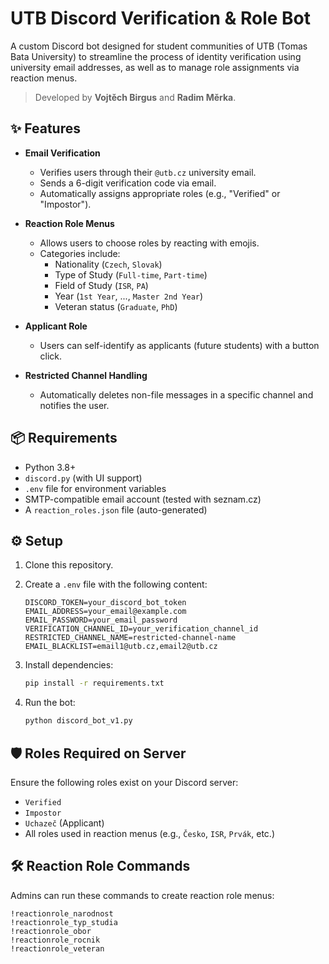 # UTB Discord Verification & Role Bot

A custom Discord bot designed for student communities of UTB (Tomas Bata University) to streamline the process of identity verification using university email addresses, as well as to manage role assignments via reaction menus.

> Developed by **Vojtěch Birgus** and **Radim Měrka**.


## ✨ Features

- **Email Verification**
  - Verifies users through their `@utb.cz` university email.
  - Sends a 6-digit verification code via email.
  - Automatically assigns appropriate roles (e.g., "Verified" or "Impostor").

- **Reaction Role Menus**
  - Allows users to choose roles by reacting with emojis.
  - Categories include:
    - Nationality (`Czech`, `Slovak`)
    - Type of Study (`Full-time`, `Part-time`)
    - Field of Study (`ISR`, `PA`)
    - Year (`1st Year`, ..., `Master 2nd Year`)
    - Veteran status (`Graduate`, `PhD`)

- **Applicant Role**
  - Users can self-identify as applicants (future students) with a button click.

- **Restricted Channel Handling**
  - Automatically deletes non-file messages in a specific channel and notifies the user.

## 📦 Requirements

- Python 3.8+
- `discord.py` (with UI support)
- `.env` file for environment variables
- SMTP-compatible email account (tested with seznam.cz)
- A `reaction_roles.json` file (auto-generated)

## ⚙️ Setup

1. Clone this repository.

2. Create a `.env` file with the following content:

    ```env
    DISCORD_TOKEN=your_discord_bot_token
    EMAIL_ADDRESS=your_email@example.com
    EMAIL_PASSWORD=your_email_password
    VERIFICATION_CHANNEL_ID=your_verification_channel_id
    RESTRICTED_CHANNEL_NAME=restricted-channel-name
    EMAIL_BLACKLIST=email1@utb.cz,email2@utb.cz
    ```

3. Install dependencies:

    ```bash
    pip install -r requirements.txt
    ```

4. Run the bot:

    ```bash
    python discord_bot_v1.py
    ```

## 🛡 Roles Required on Server

Ensure the following roles exist on your Discord server:

- `Verified`
- `Impostor`
- `Uchazeč` (Applicant)
- All roles used in reaction menus (e.g., `Česko`, `ISR`, `Prvák`, etc.)

## 🛠 Reaction Role Commands

Admins can run these commands to create reaction role menus:

```text
!reactionrole_narodnost
!reactionrole_typ_studia
!reactionrole_obor
!reactionrole_rocnik
!reactionrole_veteran
